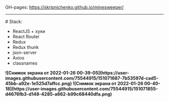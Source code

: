 GH-pages: https://skripnichenko.github.io/minesweeper/
<hr>
# Stack:
<ul>
 <li>ReactJS + хуки</li>
 <li>React Router</li>
 <li>Redux</li>
 <li>Redux thunk</li>
 <li>json-server</li>
 <li>Axios</li>
 <li>classnames</li>
</ul>
<b/>
![Снимок экрана от 2022-01-26 00-39-05](https://user-images.githubusercontent.com/75544915/151071687-7b53597d-cad5-45bb-a92e-1e525d7affcc.png)
<b/>
![Снимок экрана от 2022-01-26 00-40-18](https://user-images.githubusercontent.com/75544915/151071855-d4676fb3-d148-4285-a662-b99c68440dfa.png)

